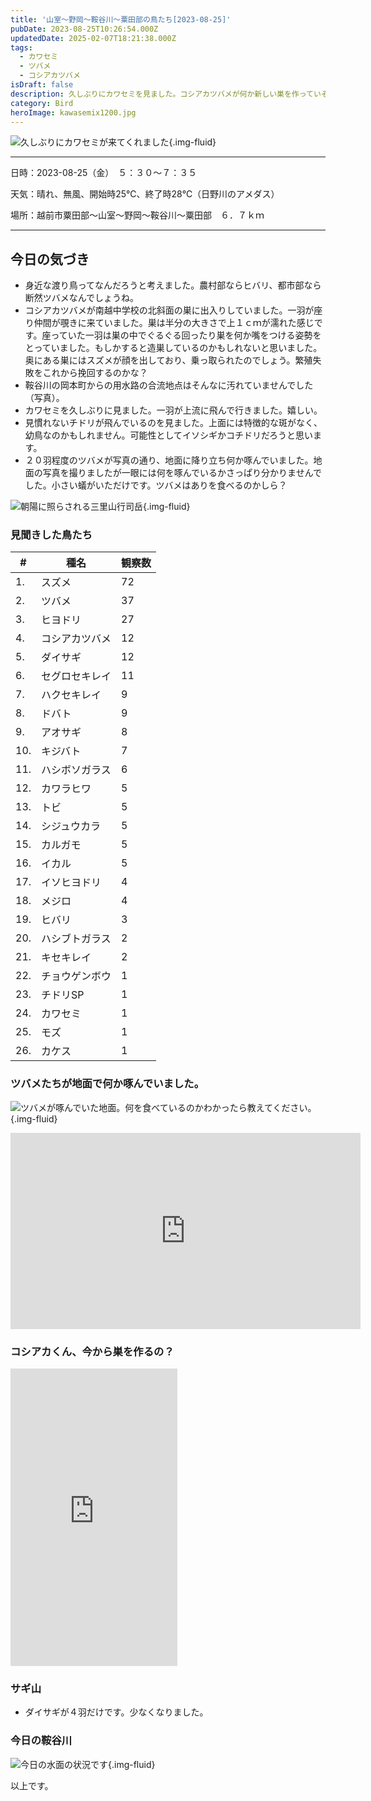 ```yaml
---
title: '山室〜野岡〜鞍谷川〜粟田部の鳥たち[2023-08-25]'
pubDate: 2023-08-25T10:26:54.000Z
updatedDate: 2025-02-07T18:21:38.000Z
tags:
  - カワセミ
  - ツバメ
  - コシアカツバメ
isDraft: false
description: 久しぶりにカワセミを見ました。コシアカツバメが何か新しい巣を作っていそう。要注目。
category: Bird
heroImage: kawasemix1200.jpg
---
```


![久しぶりにカワセミが来てくれました](https://object-storage.tyo2.conoha.io/v1/nc_938a9d00d6004f1390c354d4a15ef25b/blog-astro-assets/blog-images/kawasemix1200.jpg){.img-fluid}

------

日時：2023-08-25（金）　５：３０〜７：３５

天気：晴れ、無風、開始時25℃、終了時28℃（日野川のアメダス）

場所：越前市粟田部〜山室〜野岡〜鞍谷川〜粟田部　６．７ｋｍ

------

## 今日の気づき

- 身近な渡り鳥ってなんだろうと考えました。農村部ならヒバリ、都市部なら断然ツバメなんでしょうね。
- コシアカツバメが南越中学校の北斜面の巣に出入りしていました。一羽が座り仲間が覗きに来ていました。巣は半分の大きさで上１ｃｍが濡れた感じです。座っていた一羽は巣の中でぐるぐる回ったり巣を何か嘴をつける姿勢をとっていました。もしかすると造巣しているのかもしれないと思いました。奥にある巣にはスズメが顔を出しており、乗っ取られたのでしょう。繁殖失敗をこれから挽回するのかな？
- 鞍谷川の岡本町からの用水路の合流地点はそんなに汚れていませんでした（写真）。
- カワセミを久しぶりに見ました。一羽が上流に飛んで行きました。嬉しい。
- 見慣れないチドリが飛んでいるのを見ました。上面には特徴的な斑がなく、幼鳥なのかもしれません。可能性としてイソシギかコチドリだろうと思います。
- ２０羽程度のツバメが写真の通り、地面に降り立ち何か啄んでいました。地面の写真を撮りましたが一眼には何を啄んでいるかさっぱり分かりませんでした。小さい蟻がいただけです。ツバメはありを食べるのかしら？



![朝陽に照らされる三里山行司岳](https://object-storage.tyo2.conoha.io/v1/nc_938a9d00d6004f1390c354d4a15ef25b/blog-astro-assets/blog-images/IMG_8758x1200.JPG){.img-fluid}



### 見聞きした鳥たち

| #   | 種名           | 観察数 |
| -   | -              | -      |
| 1.  | スズメ         | 72     |
| 2.  | ツバメ         | 37     |
| 3.  | ヒヨドリ       | 27     |
| 4.  | コシアカツバメ | 12     |
| 5.  | ダイサギ       | 12     |
| 6.  | セグロセキレイ | 11     |
| 7.  | ハクセキレイ   | 9      |
| 8.  | ドバト         | 9      |
| 9.  | アオサギ       | 8      |
| 10. | キジバト       | 7      |
| 11. | ハシボソガラス | 6      |
| 12. | カワラヒワ     | 5      |
| 13. | トビ           | 5      |
| 14. | シジュウカラ   | 5      |
| 15. | カルガモ       | 5      |
| 16. | イカル         | 5      |
| 17. | イソヒヨドリ   | 4      |
| 18. | メジロ         | 4      |
| 19. | ヒバリ         | 3      |
| 20. | ハシブトガラス | 2      |
| 21. | キセキレイ     | 2      |
| 22. | チョウゲンボウ | 1      |
| 23. | チドリSP       | 1      |
| 24. | カワセミ       | 1      |
| 25. | モズ           | 1      |
| 26. | カケス         | 1      |

### ツバメたちが地面で何か啄んでいました。
![ツバメが啄んでいた地面。何を食べているのかわかったら教えてください。](https://object-storage.tyo2.conoha.io/v1/nc_938a9d00d6004f1390c354d4a15ef25b/blog-astro-assets/blog-images/IMG_8764x1200.JPG){.img-fluid}


<iframe src="https://www.facebook.com/plugins/video.php?height=314&href=https%3A%2F%2Fwww.facebook.com%2F100007482843025%2Fvideos%2F2346819978843940%2F&show_text=false&width=560&t=0" width="560" height="314" style="border:none;overflow:hidden" scrolling="no" frameborder="0" allowfullscreen="true" allow="autoplay; clipboard-write; encrypted-media; picture-in-picture; web-share" allowFullScreen="true"></iframe>

### コシアカくん、今から巣を作るの？

<iframe src="https://www.facebook.com/plugins/video.php?height=476&href=https%3A%2F%2Fwww.facebook.com%2F100007482843025%2Fvideos%2F778456117408380%2F&show_text=false&width=267&t=0" width="267" height="476" style="border:none;overflow:hidden" scrolling="no" frameborder="0" allowfullscreen="true" allow="autoplay; clipboard-write; encrypted-media; picture-in-picture; web-share" allowFullScreen="true"></iframe>

### サギ山

- ダイサギが４羽だけです。少なくなりました。

### 今日の鞍谷川

![今日の水面の状況です](https://object-storage.tyo2.conoha.io/v1/nc_938a9d00d6004f1390c354d4a15ef25b/blog-astro-assets/blog-images/IMG_8777x1200.JPG){.img-fluid}



以上です。  
